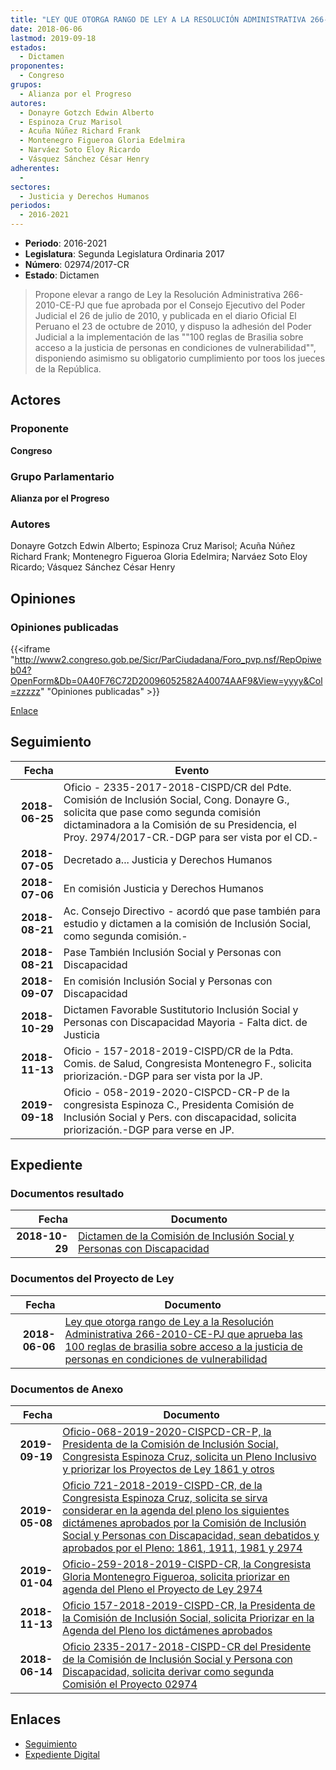```yaml
---
title: "LEY QUE OTORGA RANGO DE LEY A LA RESOLUCIÓN ADMINISTRATIVA 266-2010-CE-PJ, QUE APRUEBA LAS 100 REGLAS DE BRASILIA SOBRE ACCESO A LA JUSTICIA DE PERSONAS EN CONDICIONES DE VULNERABILIDAD"
date: 2018-06-06
lastmod: 2019-09-18
estados: 
  - Dictamen
proponentes: 
  - Congreso
grupos: 
  - Alianza por el Progreso
autores: 
  - Donayre Gotzch Edwin Alberto
  - Espinoza Cruz Marisol
  - Acuña Núñez Richard Frank
  - Montenegro Figueroa Gloria Edelmira
  - Narváez Soto Eloy Ricardo
  - Vásquez Sánchez César Henry
adherentes: 
  - 
sectores: 
  - Justicia y Derechos Humanos
periodos: 
  - 2016-2021
---
```


- **Periodo**: 2016-2021
- **Legislatura**: Segunda Legislatura Ordinaria 2017
- **Número**: 02974/2017-CR
- **Estado**: Dictamen

> Propone elevar a rango de Ley la Resolución Administrativa 266-2010-CE-PJ que fue aprobada por el Consejo Ejecutivo del Poder Judicial el 26 de julio de 2010, y publicada en el diario Oficial El Peruano el 23 de octubre de 2010, y dispuso la adhesión del Poder Judicial a la implementación de las ""100 reglas de Brasilia sobre acceso a la justicia de personas en condiciones de vulnerabilidad"", disponiendo asimismo su obligatorio cumplimiento por toos los jueces de la República.


## Actores

### Proponente

**Congreso**

### Grupo Parlamentario

**Alianza por el Progreso**

### Autores

Donayre Gotzch Edwin Alberto; Espinoza Cruz Marisol; Acuña Núñez Richard Frank; Montenegro Figueroa Gloria Edelmira; Narváez Soto Eloy Ricardo; Vásquez Sánchez César Henry


## Opiniones

### Opiniones publicadas

{{<iframe "http://www2.congreso.gob.pe/Sicr/ParCiudadana/Foro_pvp.nsf/RepOpiweb04?OpenForm&Db=0A40F76C72D20096052582A40074AAF9&View=yyyy&Col=zzzzz" "Opiniones publicadas" >}}

[Enlace](http://www2.congreso.gob.pe/Sicr/ParCiudadana/Foro_pvp.nsf/RepOpiweb04?OpenForm&Db=0A40F76C72D20096052582A40074AAF9&View=yyyy&Col=zzzzz)

## Seguimiento

| Fecha | Evento |
|------:|--------|
| **2018-06-25** | Oficio - 2335-2017-2018-CISPD/CR del Pdte. Comisión de Inclusión Social, Cong. Donayre G., solicita que pase como segunda comisión dictaminadora a la Comisión de su Presidencia, el Proy. 2974/2017-CR.-DGP para ser vista por el CD.-|
| **2018-07-05** | Decretado a... Justicia y Derechos Humanos|
| **2018-07-06** | En comisión Justicia y Derechos Humanos|
| **2018-08-21** | Ac. Consejo Directivo - acordó que pase también para estudio y dictamen a la comisión de Inclusión Social, como segunda comisión.-|
| **2018-08-21** | Pase También Inclusión Social y Personas con Discapacidad|
| **2018-09-07** | En comisión Inclusión Social y Personas con Discapacidad|
| **2018-10-29** | Dictamen Favorable Sustitutorio Inclusión Social y Personas con Discapacidad Mayoria - Falta dict. de Justicia|
| **2018-11-13** | Oficio - 157-2018-2019-CISPD/CR de la Pdta. Comis. de Salud, Congresista Montenegro F., solicita priorización.-DGP para ser vista por la JP.|
| **2019-09-18** | Oficio - 058-2019-2020-CISPCD-CR-P de la congresista Espinoza C., Presidenta Comisión de Inclusión Social y Pers. con discapacidad, solicita priorización.-DGP para verse en JP.|


## Expediente


### Documentos resultado

| Fecha | Documento |
|------:|--------|
| **2018-10-29** | [Dictamen de la Comisión de Inclusión Social y Personas con Discapacidad](http://www.leyes.congreso.gob.pe/Documentos/2016_2021/Dictamenes/Proyectos_de_Ley/02974DC13MAY20181029.pdf) |

### Documentos del Proyecto de Ley

| Fecha | Documento |
|------:|--------|
| **2018-06-06** | [Ley que otorga rango de Ley a la Resolución Administrativa 266-2010-CE-PJ que aprueba las 100 reglas de brasilia sobre acceso a la justicia de personas en condiciones de vulnerabilidad](http://www.leyes.congreso.gob.pe/Documentos/2016_2021/Proyectos_de_Ley_y_de_Resoluciones_Legislativas/PL0296820180606.pdf) |

### Documentos de Anexo

| Fecha | Documento |
|------:|--------|
| **2019-09-19** | [Oficio-068-2019-2020-CISPCD-CR-P, la Presidenta de la Comisión de Inclusión Social, Congresista Espinoza Cruz, solicita un Pleno Inclusivo y priorizar los Proyectos de Ley 1861 y otros](http://www.leyes.congreso.gob.pe/Documentos/2016_2021/Oficios/Comisiones_Ordinarias/OFICIO-068-2019-2020-CISPCD-CR-P.pdf) |
| **2019-05-08** | [Oficio 721-2018-2019-CISPD-CR, de la Congresista Espinoza Cruz, solicita se sirva considerar en la agenda del pleno los siguientes dictámenes aprobados por la Comisión de Inclusión Social y Personas con Discapacidad, sean debatidos y aprobados por el Pleno: 1861, 1911, 1981 y 2974](http://www.leyes.congreso.gob.pe/Documentos/2016_2021/Oficios/Comisiones_Ordinarias/OFICIO-721-2018-2019-CISPD-CR.pdf) |
| **2019-01-04** | [Oficio-259-2018-2019-CISPD-CR, la Congresista Gloria Montenegro Figueroa, solicita priorizar en agenda del Pleno el Proyecto de Ley 2974](http://www.leyes.congreso.gob.pe/Documentos/2016_2021/Oficios/Comisiones_Ordinarias/OFICIO-259-2018-2019-CISPD-CR.pdf) |
| **2018-11-13** | [Oficio 157-2018-2019-CISPD-CR, la Presidenta de la Comisión de Inclusión Social, solicita Priorizar en la Agenda del Pleno los dictámenes aprobados](http://www.leyes.congreso.gob.pe/Documentos/2016_2021/Oficios/Comisiones_Ordinarias/OFICIO-157-2018-2019-CISPD-CR.PDF) |
| **2018-06-14** | [Oficio 2335-2017-2018-CISPD-CR del Presidente de la Comisión de Inclusión Social y Persona con Discapacidad, solicita derivar como segunda Comisión el Proyecto 02974](http://www.leyes.congreso.gob.pe/Documentos/2016_2021/Oficios/Comisiones_Ordinarias/OFICIO-2335-2017-2018-CISPD-CR.pdf) |

## Enlaces 

- [Seguimiento](http://www2.congreso.gob.pe/Sicr/TraDocEstProc/CLProLey2016.nsf/f7fff46988ca05b1052578e100829cc7/7f00de6f2edcdbfc052582a40073cd88?OpenDocument)
- [Expediente Digital](http://www2.congreso.gob.pe/Sicr/TraDocEstProc/CLProLey2016.nsf/f7fff46988ca05b1052578e100829cc7/7f00de6f2edcdbfc052582a40073cd88?OpenDocument&Click=05257FB7005EB655.eb71d0cf91d8294e05256cdf006b5706/$Body/0.1C6C)
